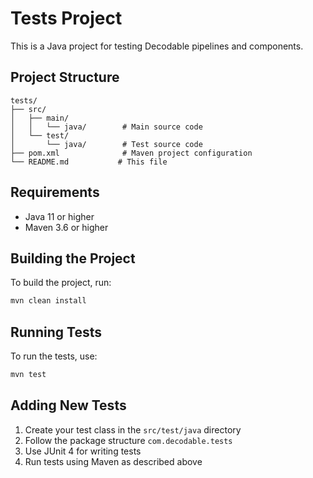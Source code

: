 # Tests Project

This is a Java project for testing Decodable pipelines and components.

## Project Structure

```
tests/
├── src/
│   ├── main/
│   │   └── java/        # Main source code
│   └── test/
│       └── java/        # Test source code
├── pom.xml              # Maven project configuration
└── README.md           # This file
```

## Requirements

- Java 11 or higher
- Maven 3.6 or higher

## Building the Project

To build the project, run:

```bash
mvn clean install
```

## Running Tests

To run the tests, use:

```bash
mvn test
```

## Adding New Tests

1. Create your test class in the `src/test/java` directory
2. Follow the package structure `com.decodable.tests`
3. Use JUnit 4 for writing tests
4. Run tests using Maven as described above 